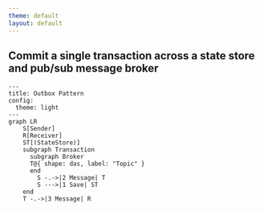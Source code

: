 ```yaml
---
theme: default
layout: default
---
```


## Commit a single transaction across a state store and pub/sub message broker

```mermaid
---
title: Outbox Pattern
config:
  theme: light
---
graph LR
    S[Sender]
    R[Receiver]
    ST[(StateStore)]
    subgraph Transaction
      subgraph Broker
      T@{ shape: das, label: "Topic" }
      end
        S -.->|2 Message| T
        S --->|1 Save| ST
    end
    T -.->|3 Message| R
```